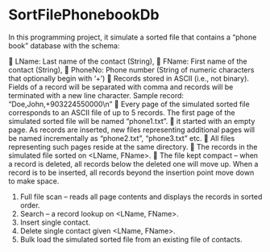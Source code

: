 # SortFilePhonebookDb
In this programming project, it simulate a sorted file that contains a “phone book” database
with the schema:

 LName: Last name of the contact (String),
 FName: First name of the contact (String),
 PhoneNo: Phone number (String of numeric characters that optionally begin with ‘+’)
 Records stored in ASCII (i.e., not binary). Fields of a record will be separated with
comma and records will be terminated with a new line character.
Sample record: “Doe,John,+903224550000\n”
 Every page of the simulated sorted file corresponds to an ASCII file of up to 5 records. The
first page of the simulated sorted file will be named “phone1.txt”. 
 it started with an empty page. As records are inserted, new files representing additional
pages will be named incrementally as “phone2.txt”, “phone3.txt” etc.
 All files representing such pages reside at the same directory. 
 The records in the simulated file sorted on <LName, FName>. 
 The file kept compact – when a record is deleted, all records below the deleted one will
move up. When a record is to be inserted, all records beyond the insertion point move
down to make space.
1. Full file scan – reads all page contents and displays the records in sorted order.
2. Search – a record lookup on <LName, FName>.
3. Insert single contact.
4. Delete single contact given <LName, FName>.
5. Bulk load the simulated sorted file from an existing file of contacts.
